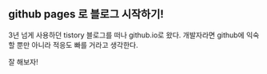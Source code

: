 ## github pages 로 블로그 시작하기!

3년 넘게 사용하던 tistory 블로그를 떠나 github.io로 왔다.
개발자라면 github에 익숙할 뿐만 아니라 적응도 빠를 거라고 생각한다.

잘 해보자!
